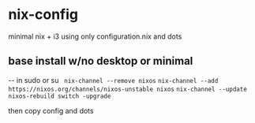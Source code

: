 # nix-config
minimal nix + i3 using only configuration.nix and dots


## base install w/no desktop or minimal 
-- in sudo or su
` nix-channel --remove nixos`
`nix-channel --add https://nixos.org/channels/nixos-unstable nixos`
`nix-channel --update`
`nixos-rebuild switch -upgrade`

then copy config and dots 
